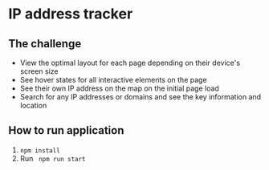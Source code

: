 # IP address tracker
## The challenge

- View the optimal layout for each page depending on their device's screen size
- See hover states for all interactive elements on the page
- See their own IP address on the map on the initial page load
- Search for any IP addresses or domains and see the key information and location
## How to run application
1. `npm install`
2. Run ` npm run start`
